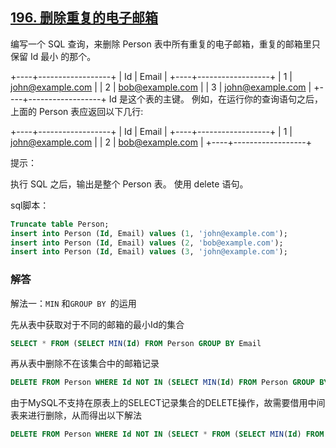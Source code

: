 ## [196. 删除重复的电子邮箱](https://leetcode-cn.com/problems/delete-duplicate-emails/)

编写一个 SQL 查询，来删除 Person 表中所有重复的电子邮箱，重复的邮箱里只保留 Id 最小 的那个。

+----+------------------+
| Id | Email            |
+----+------------------+
| 1  | john@example.com |
| 2  | bob@example.com  |
| 3  | john@example.com |
+----+------------------+
Id 是这个表的主键。
例如，在运行你的查询语句之后，上面的 Person 表应返回以下几行:

+----+------------------+
| Id | Email            |
+----+------------------+
| 1  | john@example.com |
| 2  | bob@example.com  |
+----+------------------+


提示：

执行 SQL 之后，输出是整个 Person 表。
使用 delete 语句。

sql脚本：

```sql
Truncate table Person;
insert into Person (Id, Email) values (1, 'john@example.com');
insert into Person (Id, Email) values (2, 'bob@example.com');
insert into Person (Id, Email) values (3, 'john@example.com');
```

### 解答

解法一：`MIN` 和`GROUP BY `的运用

先从表中获取对于不同的邮箱的最小Id的集合

```sql
SELECT * FROM (SELECT MIN(Id) FROM Person GROUP BY Email
```

再从表中删除不在该集合中的邮箱记录

```sql
DELETE FROM Person WHERE Id NOT IN (SELECT MIN(Id) FROM Person GROUP BY Email)
```

由于MySQL不支持在原表上的SELECT记录集合的DELETE操作，故需要借用中间表来进行删除，从而得出以下解法

```sql
DELETE FROM Person WHERE Id NOT IN (SELECT * FROM (SELECT MIN(Id) FROM Person GROUP BY Email) p);
```